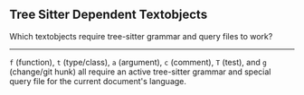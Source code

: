 ## Tree Sitter Dependent Textobjects

Which textobjects require tree-sitter grammar and query files to work?

---

`f` (function), `t` (type/class), `a` (argument), `c` (comment), `T` (test), and `g` (change/git hunk) all require an active tree-sitter grammar and special query file for the current document's language.


